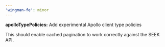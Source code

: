 ```yaml
---
'wingman-fe': minor
---
```


**apolloTypePolicies:** Add experimental Apollo client type policies

This should enable cached pagination to work correctly against the SEEK API.
